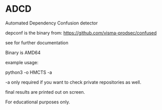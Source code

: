 # ADCD
Automated Dependency Confusion detector


depconf is the binary from:
https://github.com/visma-prodsec/confused

see for further documentation

Binary is AMD64

example usage:

python3 -o HMCTS -a <api key>

-a only required if you want to check private repositories as well.

final results are printed out on screen.

For educational purposes only.
